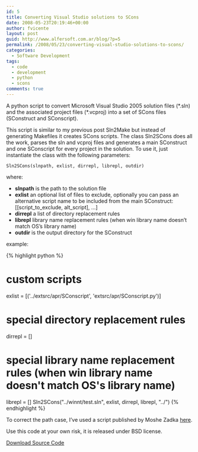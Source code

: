 ```yaml
---
id: 5
title: Converting Visual Studio solutions to SCons
date: 2008-05-23T20:19:46+00:00
author: fvicente
layout: post
guid: http://www.alfersoft.com.ar/blog/?p=5
permalink: /2008/05/23/converting-visual-studio-solutions-to-scons/
categories:
  - Software Development
tags:
  - code
  - development
  - python
  - scons
comments: true
---
```

A python script to convert Microsoft Visual Studio 2005 solution files (\*.sln) and the associated project files (\*.vcproj) into a set of SCons files (SConstruct and SConscript).

<!--more-->

This script is similar to my previous post Sln2Make but instead of generating Makefiles it creates SCons scripts. The class Sln2SCons does all the work, parses the sln and vcproj files and generates a main SConstruct and one SConscript for every project in the solution. To use it, just instantiate the class with the following parameters:

`Sln2SCons(slnpath, exlist, dirrepl, librepl, outdir)`

where:

  * **slnpath** is the path to the solution file
  * **exlist** an optional list of files to exclude, optionally you can pass an alternative script name to be included from the main SConstruct: [[script\_to\_exclude, alt_script], &#8230;]
  * **dirrepl** a list of directory replacement rules
  * **librepl** library name replacement rules (when win library name doesn&#8217;t match OS&#8217;s library name)
  * **outdir** is the output directory for the SConstruct

example:

{% highlight python %}
# custom scripts
exlist = [('../extsrc/apr/SConscript', 'extsrc/apr/SConscript.py')]
# special directory replacement rules
dirrepl = []
# special library name replacement rules (when win library name doesn't match OS's library name)
librepl = []
Sln2SCons("../winnt/test.sln", exlist, dirrepl, librepl, "../")
{% endhighlight %}

To correct the path case, I&#8217;ve used a script published by Moshe Zadka [here](http://mail.python.org/pipermail/python-list/2000-June/038502.html "Case Correction in Python").

Use this code at your own risk, it is released under BSD license.

<a title="sln2scons on GitHub" markdown="0" href="https://github.com/fvicente/sln2scons/archive/master.zip" class="btn">Download Source Code</a>
